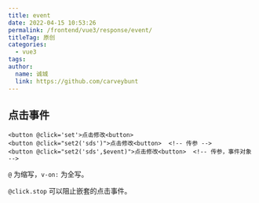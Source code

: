 ```yaml
---
title: event
date: 2022-04-15 10:53:26
permalink: /frontend/vue3/response/event/
titleTag: 原创
categories: 
  - vue3
tags: 
author: 
  name: 诚城
  link: https://github.com/carveybunt
---
```


## 点击事件

```vue3
<button @click='set'>点击修改<button> 
<button @click="set2('sds')">点击修改<button>  <!-- 传参 -->
<button @click="set2('sds',$event)">点击修改<button>  <!-- 传参，事件对象 -->
```

`@` 为缩写，`v-on:` 为全写。

`@click.stop` 可以阻止嵌套的点击事件。
